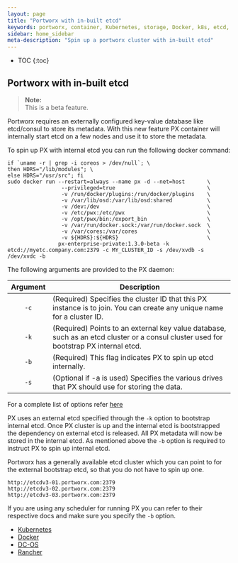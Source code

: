 ```yaml
---
layout: page
title: "Portworx with in-built etcd"
keywords: portworx, container, Kubernetes, storage, Docker, k8s, etcd, pv, persistent disk
sidebar: home_sidebar
meta-description: "Spin up a portworx cluster with in-built etcd"
---
```


* TOC
{:toc}

## Portworx with in-built etcd

>**Note:**<br/>This is a beta feature.

Portworx requires an externally configured key-value database like etcd/consul to store its metadata. With this new feature PX container will internally start etcd on a few nodes and use it to store the metadata.

To spin up PX with internal etcd you can run the following docker command:

```
if `uname -r | grep -i coreos > /dev/null`; \
then HDRS="/lib/modules"; \
else HDRS="/usr/src"; fi
sudo docker run --restart=always --name px -d --net=host       \
                 --privileged=true                             \
                 -v /run/docker/plugins:/run/docker/plugins    \
                 -v /var/lib/osd:/var/lib/osd:shared           \
                 -v /dev:/dev                                  \
                 -v /etc/pwx:/etc/pwx                          \
                 -v /opt/pwx/bin:/export_bin                   \
                 -v /var/run/docker.sock:/var/run/docker.sock  \
                 -v /var/cores:/var/cores                      \
                 -v ${HDRS}:${HDRS}                            \
                px-enterprise-private:1.3.0-beta -k etcd://myetc.company.com:2379 -c MY_CLUSTER_ID -s /dev/xvdb -s /dev/xvdc -b
```

The following arguments are provided to the PX daemon:

|  Argument | Description                                                                                                                                                                              |
|:---------:|------------------------------------------------------------------------------------------------------------------------------------------------------------------------------------------|
|     `-c`    | (Required) Specifies the cluster ID that this PX instance is to join. You can create any unique name for a cluster ID.                                                                   |
|     `-k`    | (Required) Points to an external key value database, such as an etcd cluster or a consul cluster used for bootstrap PX internal etcd.                                                    |
|     `-b`    | (Required) This flag indicates PX to spin up etcd internally.                                                    |
|     `-s`    | (Optional if -a is used) Specifies the various drives that PX should use for storing the data.                                                                                           |

For a complete list of options refer [here](/scheduler/docker/install-standalone.html)

PX uses an external etcd specified through the `-k` option to bootstrap internal etcd. Once PX cluster is up and the internal etcd is bootstrapped the dependency on external etcd is released. All PX metadata will now be stored in the internal etcd. As mentioned above the `-b` option is required to instruct PX to spin up internal etcd.

Portworx has a generally available etcd cluster which you can point to for the external bootstrap etcd, so that you do not have to spin up one.

```
http://etcdv3-01.portworx.com:2379
http://etcdv3-02.portworx.com:2379
http://etcdv3-03.portworx.com:2379
```

If you are using any scheduler for running PX you can refer to their respective docs and make sure you specify the `-b` option.

* [Kubernetes](scheduler/kubernetes/install.html)
* [Docker](/scheduler/docker/install-standalone.html)
* [DC-OS](scheduler/mesosphere-dcos/install.html)
* [Rancher](scheduler/rancher/install.html)